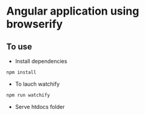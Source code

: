 # Angular application using browserify
## To use
* Install dependencies
```bash
npm install
```

* To lauch watchify
```bash
npm run watchify
```

* Serve htdocs folder